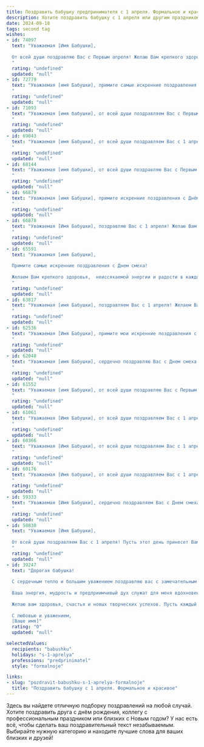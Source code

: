 ```yaml
---
title: Поздравить бабушку предпринимателя с 1 апреля. Формальное и красивое
description: Хотите поздравить бабушку с 1 апреля или другим праздником? Наш ИИ создаст незабываемое поздравление, а вы обязательно выделитесь среди других.  
date: 2024-09-18
tags: second tag
wishes:
- id: 74097
  text: "Уважаемая [Имя Бабушки],
  
  От всей души поздравляю Вас с Первым апреля! Желаю Вам крепкого здоровья, процветания в Вашем предпринимательском деле,  окружения любящих близких и  всегда хорошего настроения. Пусть этот день принесет Вам  радость, оптимизм и  новые идеи для  Вашего бизнеса!
  "
  rating: "undefined"
  updated: "null"
- id: 72779
  text: "Уважаемая [имя Бабушки], примите самые искренние поздравления с Первым апреля! Желаем Вам крепкого здоровья, процветания Вашему бизнесу и  оставаться таким же активным и энергичным предпринимателем. Пусть этот день принесет Вам удачу и радость в личной жизни.
  "
  rating: "undefined"
  updated: "null"
- id: 71093
  text: "Уважаемая [имя бабушки], от всей души поздравляем Вас с Первым апреля! Желаем Вам крепкого здоровья, процветания Вашему бизнесу и неизменного оптимизма. Пусть каждый день приносит Вам радость и новые возможности!
  "
  rating: "undefined"
  updated: "null"
- id: 69043
  text: "Уважаемая [имя Бабушки], от всей души поздравляем Вас с 1 апреля! Желаем Вам крепкого здоровья, неиссякаемой энергии, процветания в Вашем предпринимательском деле и успехов во всех начинаниях. Пусть этот день принесет Вам радость, улыбки и море позитивных эмоций.
  "
  rating: "undefined"
  updated: "null"
- id: 68144
  text: "Уважаемая [имя бабушки], от всей души поздравляю Вас с Первым апреля! Желаю Вам крепкого здоровья, оптимизма и новых успехов в Вашем предпринимательском деле. Пусть этот день принесет удачу и вдохновение, а каждый новый проект будет воплощением Вашей мудрости и таланта.
  "
  rating: "undefined"
  updated: "null"
- id: 66879
  text: "Уважаемая [имя Бабушки], примите искренние поздравления с Днём смеха!  Желаем Вам крепкого здоровья, процветания Вашему  предпринимательскому делу,  оптимизма и  радости  в жизни! Пусть  каждый  день  будет  наполнен  счастьем  и  успехом!
  "
  rating: "undefined"
  updated: "null"
- id: 66878
  text: "Уважаемая [Имя Бабушки], поздравляю Вас с 1 апреля! Желаю Вам успехов в Вашей предпринимательской деятельности, процветания Вашему бизнесу и вдохновения на новые свершения. Пусть этот день принесет Вам много радости, улыбок и приятных сюрпризов!
  "
  rating: "undefined"
  updated: "null"
- id: 65591
  text: "Уважаемая [имя Бабушки],
  
  Примите самые искренние поздравления с Днем смеха!
  
  Желаем Вам крепкого здоровья,  неиссякаемой энергии и радости в каждом дне. Пусть Ваше предпринимательское дело процветает, принося Вам удовлетворение и успех.
  "
  rating: "undefined"
  updated: "null"
- id: 63817
  text: "Уважаемая [имя Бабушки], поздравляем Вас с 1 апреля! Желаем Вам, чтобы деловая хватка и неугасимый оптимизм, свойственные  истинному предпринимателю, приносили Вам только успех и процветание. Пусть этот день станет  наполнен радостью,  теплотой и приятными моментами.
  "
  rating: "undefined"
  updated: "null"
- id: 62536
  text: "Уважаемая [Имя Бабушки], примите мои искренние поздравления с Первым апреля! Желаю Вам крепкого здоровья, неиссякаемой энергии и дальнейших успехов в Вашем предпринимательском деле. Пусть каждый день приносит радость и новые возможности для развития.
  "
  rating: "undefined"
  updated: "null"
- id: 62048
  text: "Уважаемая [имя Бабушки], сердечно поздравляю Вас с Днем смеха! Желаю Вам неугасаемого оптимизма, ярких моментов и веселого настроения в этот день. Пусть все ваши начинания будут успешными, а дела процветают, как цветущий сад!
  "
  rating: "undefined"
  updated: "null"
- id: 61552
  text: "Уважаемая [имя Бабушки], от всей души поздравляю Вас с Первым апреля! Желаю Вам крепкого здоровья, неиссякаемой энергии, процветания в Вашем предпринимательском деле и много радостных моментов в жизни. Пусть удача сопутствует Вам во всех начинаниях, а каждый день будет наполнен новыми вдохновляющими идеями!
  "
  rating: "undefined"
  updated: "null"
- id: 61061
  text: "Уважаемая [Имя Бабушки], от всей души поздравляем Вас с 1 апреля! Пусть этот день принесет вам новые идеи, удачные начинания и процветание в вашем предприятии. Желаем Вам оптимизма, вдохновения и успехов в вашем бизнесе!
  "
  rating: "undefined"
  updated: "null"
- id: 60366
  text: "Уважаемая [Имя Бабушки], от всей души поздравляем Вас с 1 апреля! Желаем Вам, чтобы Ваш предпринимательский талант приносил только радость и процветание, а каждый день был наполнен новыми идеями и успехами. Пусть удача сопутствует Вам во всех начинаниях, а здоровье и благополучие никогда не покидают Вас!
  "
  rating: "undefined"
  updated: "null"
- id: 60176
  text: "Уважаемая [Имя бабушки], от всей души поздравляем Вас с 1 апреля! Желаем Вам крепкого здоровья, неиссякаемой энергии и процветания в Вашем предпринимательском деле!
  "
  rating: "undefined"
  updated: "null"
- id: 59333
  text: "Уважаемая [Имя Бабушки], сердечно поздравляем Вас с Днем смеха! Желаем, чтобы удача сопутствовала Вашему предприимчивому духу, а оптимизм и жизнерадостность были Вашими верными спутниками!
  "
  rating: "undefined"
  updated: "null"
- id: 58838
  text: "Уважаемая [Имя Бабушки],
  
  От всей души поздравляем Вас с 1 апреля! Пусть этот день принесет Вам улыбки, оптимизм и новые успехи в Вашем предпринимательском деле. Желаем Вам крепкого здоровья, благополучия и процветания!
  "
  rating: "undefined"
  updated: "null"
- id: 39247
  text: "Дорогая бабушка!
  
  С сердечным тепло и большим уважением поздравляю вас с замечательным праздником – 1 апреля! Этот день символизирует веселье, яркие эмоции и радостные сюрпризы, и я надеюсь, что он принесет вам только положительные моменты.
  
  Ваша энергия, мудрость и предприимчивый дух служат для меня вдохновением. Вы всегда находите способы реализовать свои идеи и достигать поставленных целей, что делает вас выдающимся предпринимателем и прекрасным человеком.
  
  Желаю вам здоровья, счастья и новых творческих успехов. Пусть каждый день будет наполнен радостью и неповторимыми мгновениями, а ваши мечты сбываются самым чудесным образом.
  
  С любовью и уважением,
  [Ваше имя]"
  rating: "0"
  updated: "null"

selectedValues:
  recipients: "babushku"
  holidays: "s-1-aprelya"
  professions: "predprinimatel"
  style: "formalnoje"

links:
- slug: "pozdravit-babushku-s-1-aprelya-formalnoje"
  title: "Поздравить бабушку с 1 апреля. Формальное и красивое"
---
```


Здесь вы найдете отличную подборку поздравлений на любой случай. 
Хотите поздравить друга с днём рождения, коллегу с профессиональным праздником или близких с Новым годом? У нас есть всё, чтобы сделать ваш поздравительный текст незабываемым. Выбирайте нужную категорию и находите лучшие слова для ваших близких и друзей!
